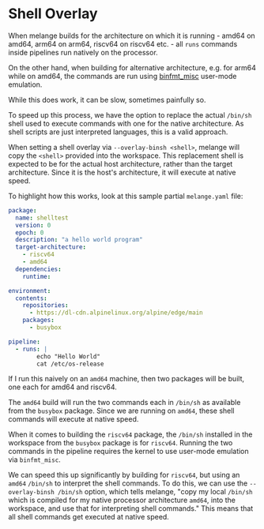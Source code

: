 # Shell Overlay

When melange builds for the architecture on which it is running - amd64 on amd64, arm64 on arm64, riscv64 on riscv64
etc. - all `runs` commands inside pipelines run natively on the processor.

On the other hand, when building for alternative architecture, e.g. for arm64 while on amd64, the commands are run
using [binfmt_misc](https://en.wikipedia.org/wiki/Binfmt_misc) user-mode emulation.

While this does work, it can be slow, sometimes painfully so.

To speed up this process, we have the option to replace the actual `/bin/sh` shell used to execute commands with
one for the native architecture. As shell scripts are just interpreted languages, this is a valid approach.

When setting a shell overlay via `--overlay-binsh <shell>`, melange will copy the `<shell>` provided into the workspace.
This replacement shell is expected to be for the actual host architecture, rather than the target architecture.
Since it is the host's architecture, it will execute at native speed.

To highlight how this works, look at this sample partial `melange.yaml` file:

```yaml
package:
  name: shelltest
  version: 0
  epoch: 0
  description: "a hello world program"
  target-architecture:
    - riscv64
    - amd64
  dependencies:
    runtime:

environment:
  contents:
    repositories:
      - https://dl-cdn.alpinelinux.org/alpine/edge/main
    packages:
      - busybox

pipeline:
  - runs: |
        echo "Hello World"
        cat /etc/os-release
```

If I run this naively on an `amd64` machine, then two packages will be built, one each for amd64 and riscv64.

The `amd64` build will run the two commands each in `/bin/sh` as available from the `busybox` package. Since
we are running on `amd64`, these shell commands will execute at native speed.

When it comes to building the `riscv64` package, the `/bin/sh` installed in the workspace from the `busybox` package
is for `riscv64`. Running the two commands in the pipeline requires the kernel to use user-mode emulation
via `binfmt_misc`.

We can speed this up significantly by building for `riscv64`, but using an `amd64` `/bin/sh` to interpret the shell
commands. To do this, we can use the `--overlay-binsh /bin/sh` option, which tells melange, "copy my local `/bin/sh`
which is compiled for my native processor architecture `amd64`, into the workspace, and use that for interpreting
shell commands." This means that all shell commands get executed at native speed.